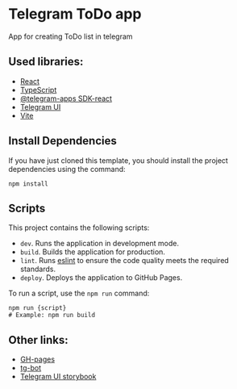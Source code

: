 # Telegram ToDo app

App for creating ToDo list in telegram

## Used libraries:

- [React](https://react.dev/)
- [TypeScript](https://www.typescriptlang.org/)
- [@telegram-apps SDK-react](https://docs.telegram-mini-apps.com/packages/telegram-apps-sdk-react/3-x)
- [Telegram UI](https://github.com/Telegram-Mini-Apps/TelegramUI)
- [Vite](https://vitejs.dev/)

## Install Dependencies

If you have just cloned this template, you should install the project dependencies using the command:

```shell
npm install
```

## Scripts

This project contains the following scripts:

- `dev`. Runs the application in development mode.
- `build`. Builds the application for production.
- `lint`. Runs [eslint](https://eslint.org/) to ensure the code quality meets the required standards.
- `deploy`. Deploys the application to GitHub Pages.

To run a script, use the `npm run` command:

```shell
npm run {script}
# Example: npm run build
```

## Other links:

- [GH-pages](https://km-dev01.github.io/telegram-todo-app/)
- [tg-bot](https://t.me/test777_todo777_bot)
- [Telegram UI storybook](https://tgui.xelene.me/?path=/docs/getting-started--documentation)
